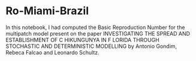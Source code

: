 # Ro-Miami-Brazil
In this notebook, I had computed the Basic Reproduction Number for the multipatch model present on the paper INVESTIGATING THE SPREAD AND ESTABLISHMENT OF C HIKUNGUNYA IN F LORIDA THROUGH STOCHASTIC AND DETERMINISTIC MODELLING by Antonio Gondim, Rebeca Falcao and Leonardo Schultz.

